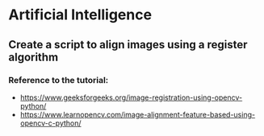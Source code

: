 # Artificial Intelligence

## Create a script to align images using a register algorithm
### Reference to the tutorial: 
- https://www.geeksforgeeks.org/image-registration-using-opencv-python/
- https://www.learnopencv.com/image-alignment-feature-based-using-opencv-c-python/
